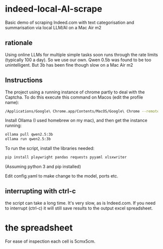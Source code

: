 # indeed-local-AI-scrape
Basic demo of scraping Indeed.com with text categorisation and summarisation via local LLM/AI on a Mac Air m2

## rationale

Using online LLMs for multiple simple tasks soon runs through the rate limits (typically 100 a day). So we use our own. Qwen 0.5b was found to be too unintelligent. But 3b has been fine though slow on a Mac Air m2

## Instructions

The project using a running instance of chrome partly to deal with the Captcha. To do this execute this command on Macos (edit the profile name):

```bash
/Applications/Google\ Chrome.app/Contents/MacOS/Google\ Chrome --remote-debugging-port=9222 --args --profile-directory="<profilenamehere>"
```

Install Ollama (I used homebrew on my mac), and then get the instance running:

```bash
ollama pull qwen2.5:3b
ollama run qwen2.5:3b
```

To run the script, install the libraries needed:

```bash
pip install playwright pandas requests pyyaml xlsxwriter
```

(Assuming python 3 and pip installed)

Edit config.yaml to make change to the model, ports etc.

## interrupting with ctrl-c

the script can take a long time. It's very slow, as is Indeed.com. If you need to interrupt (ctrl-c) it will still save results to the output excel spreadsheet.

# the spreadsheet

For ease of inspection each cell is 5cmx5cm. 
